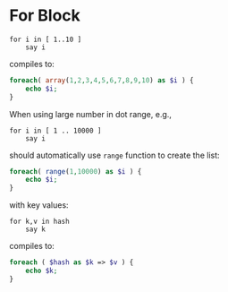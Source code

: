 For Block
===========

```
for i in [ 1..10 ]
	say i
```

compiles to:

```php
foreach( array(1,2,3,4,5,6,7,8,9,10) as $i ) {
	echo $i;
}
```

When using large number in dot range, e.g.,

```
for i in [ 1 .. 10000 ]
	say i
```

should automatically use `range` function to create the list:

```php
foreach( range(1,10000) as $i ) {
	echo $i;
}
```

with key values:

```
for k,v in hash
    say k
```

compiles to:

```php
foreach ( $hash as $k => $v ) {
    echo $k;
}
```






